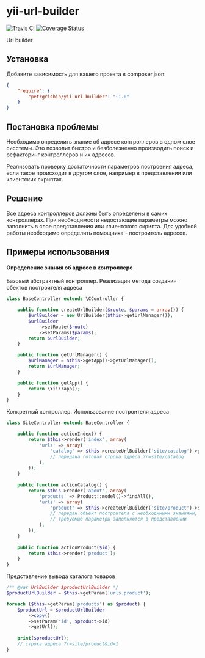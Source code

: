 yii-url-builder
===============
[![Travis CI](https://travis-ci.org/petrgrishin/yii-url-builder.png "Travis CI")](https://travis-ci.org/petrgrishin/yii-url-builder)
[![Coverage Status](https://coveralls.io/repos/petrgrishin/yii-url-builder/badge.png?branch=master)](https://coveralls.io/r/petrgrishin/yii-url-builder?branch=master)

Url builder

Установка
------------
Добавите зависимость для вашего проекта в composer.json:
```json
{
    "require": {
        "petrgrishin/yii-url-builder": "~1.0"
    }
}
```

Постановка проблемы
------------
Необходимо определить знание об адресе контроллеров в одном слое сисстемы. Это позволит быстро и безболезненно производить поиск и рефакторинг контроллеров и их адресов.

Реализовать проверку достаточности параметров построения адреса, если такое происходит в другом слое, например в представлении или клиентских скриптах.

Решение
------------
Все адреса контроллеров должны быть определены в самих контроллерах. При необходимости недостающие параметры можно заполнить в слое представления или клиентского скрипта. Для удобной работы необходимо определить помощника - построитель адресов.

Примеры использования
------------
#### Определение знания об адресе в контроллере
Базовый абстрактный контроллер. Реализация метода создания обектов построителя адреса 
```php
class BaseController extends \CController {

    public function createUrlBuilder($route, $params = array()) {
        $urlBuilder = new UrlBuilder($this->getUrlManager());
        $urlBuilder
            ->setRoute($route)
            ->setParams($params);
        return $urlBuilder;
    }

    public function getUrlManager() {
        $urlManager = $this->getApp()->getUrlManager();
        return $urlManager;
    }

    public function getApp() {
        return \Yii::app();
    }
}
```

Конкретный контроллер. Использование построителя адреса
```php
class SiteController extends BaseController {

    public function actionIndex() {
        return $this->render('index', array(
            'urls' => array(
                'catalog' => $this->createUrlBuilder('site/catalog')->getUrl(),
                // передана готовая строка адреса ?r=site/catalog
            ),
        ));
    }
    
    public function actionCatalog() {
        return $this->render('about', array(
            'products' => Product::model()->findAll(),
            'urls' => array(
                'product' => $this->createUrlBuilder('site/product')->setRequired(array('id')),
                // передан объект построителя с необходимыми знаниями,
                // требуемые параметры заполняются в представлении
            ),
        ));
    }
    
    public function actionProduct($id) {
        return $this->render('product');
    }
}
```

Представление вывода каталога товаров
```php
/** @var UrlBuilder $productUrlBuilder */
$productUrlBuilder = $this->getParam('urls.product');

foreach ($this->getParam('products') as $product) {
    $productUrl = $productUrlBuilder
        ->copy()
        ->setParam('id', $product->id)
        ->getUrl();
        
    print($productUrl);
    // строка адреса ?r=site/product&id=1
}
```


